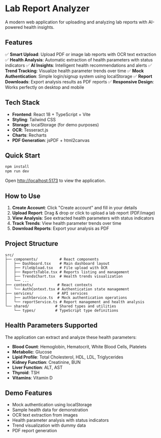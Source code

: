 # Lab Report Analyzer

A modern web application for uploading and analyzing lab reports with AI-powered health insights.

## Features

✅ **Smart Upload**: Upload PDF or image lab reports with OCR text extraction
✅ **Health Analysis**: Automatic extraction of health parameters with status indicators
✅ **AI Insights**: Intelligent health recommendations and alerts
✅ **Trend Tracking**: Visualize health parameter trends over time
✅ **Mock Authentication**: Simple login/signup system using localStorage
✅ **Report Downloads**: Export analysis results as PDF reports
✅ **Responsive Design**: Works perfectly on desktop and mobile

## Tech Stack

- **Frontend**: React 18 + TypeScript + Vite
- **Styling**: Tailwind CSS
- **Storage**: localStorage (for demo purposes)
- **OCR**: Tesseract.js
- **Charts**: Recharts
- **PDF Generation**: jsPDF + html2canvas

## Quick Start

```bash
npm install
npm run dev
```

Open [http://localhost:5173](http://localhost:5173) to view the application.

## How to Use

1. **Create Account**: Click "Create account" and fill in your details
2. **Upload Report**: Drag & drop or click to upload a lab report (PDF/image)
3. **View Analysis**: See extracted health parameters with status indicators
4. **Track Trends**: View health parameter trends over time
5. **Download Reports**: Export your analysis as PDF

## Project Structure

```
src/
├── components/          # React components
│   ├── Dashboard.tsx    # Main dashboard layout
│   ├── FileUpload.tsx   # File upload with OCR
│   ├── ReportsTable.tsx # Reports listing and management
│   ├── TrendsChart.tsx  # Health trends visualization
│   └── ...
├── contexts/           # React contexts
│   └── AuthContext.tsx # Authentication state management
├── services/           # API services
│   ├── authService.ts  # Mock authentication operations
│   └── reportService.ts # Report management and health analysis
└── shared/            # Shared types and utilities
    └── types/         # TypeScript type definitions
```

## Health Parameters Supported

The application can extract and analyze these health parameters:

- **Blood Count**: Hemoglobin, Hematocrit, White Blood Cells, Platelets
- **Metabolic**: Glucose
- **Lipid Profile**: Total Cholesterol, HDL, LDL, Triglycerides
- **Kidney Function**: Creatinine, BUN
- **Liver Function**: ALT, AST
- **Thyroid**: TSH
- **Vitamins**: Vitamin D

## Demo Features

- Mock authentication using localStorage
- Sample health data for demonstration
- OCR text extraction from images
- Health parameter analysis with status indicators
- Trend visualization with dummy data
- PDF report generation
